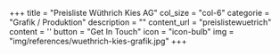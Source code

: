 +++
  title = "Preisliste Wüthrich Kies AG"
  col_size = "col-6"
  categorie = "Grafik / Produktion"
  description = ""
  content_url = "preislistewuetrich"
  content = ''
  button = "Get In Touch"
  icon = "icon-bulb"
  img = "img/references/wuethrich-kies-grafik.jpg"
+++